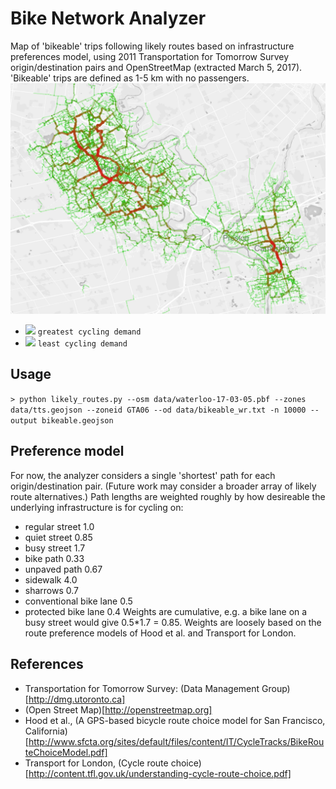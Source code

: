 # Bike Network Analyzer

Map of 'bikeable' trips following likely routes based on infrastructure preferences model, using 2011 Transportation for Tomorrow Survey origin/destination pairs and OpenStreetMap (extracted March 5, 2017). 'Bikeable' trips are defined as 1-5 km with no passengers.
![Sample map](https://raw.githubusercontent.com/TriTAG/bike-network-analyzer/master/sample.png)

- ![](https://placehold.it/15/ff0000/000000?text=+) `greatest cycling demand`
- ![](https://placehold.it/15/00ff00/000000?text=+) `least cycling demand`

## Usage
```> python likely_routes.py --osm data/waterloo-17-03-05.pbf --zones data/tts.geojson --zoneid GTA06 --od data/bikeable_wr.txt -n 10000 --output bikeable.geojson```

## Preference model
For now, the analyzer considers a single 'shortest' path for each origin/destination pair. (Future work may consider a broader array of likely route alternatives.) Path lengths are weighted roughly by how desireable the underlying infrastructure is for cycling on:
- regular street 1.0
- quiet street 0.85
- busy street 1.7
- bike path 0.33
- unpaved path 0.67
- sidewalk 4.0
- sharrows 0.7
- conventional bike lane 0.5
- protected bike lane 0.4
Weights are cumulative, e.g. a bike lane on a busy street would give 0.5\*1.7 = 0.85. Weights are loosely based on the route preference models of Hood et al. and Transport for London. 

## References
- Transportation for Tomorrow Survey: (Data Management Group)[http://dmg.utoronto.ca]
- (Open Street Map)[http://openstreetmap.org]
- Hood et al., (A GPS-based bicycle route choice model for San Francisco, California)[http://www.sfcta.org/sites/default/files/content/IT/CycleTracks/BikeRouteChoiceModel.pdf]
- Transport for London, (Cycle route choice)[http://content.tfl.gov.uk/understanding-cycle-route-choice.pdf]
